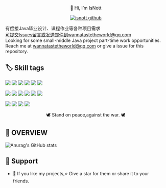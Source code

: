 <p align=center>👋 Hi, I’m IsNott</p>
 <p align="center">
   <a href="https://vbr.nathanchung.dev/badge?page_id=isnott.isnott"> <img alt="isnott github" src="https://vbr.nathanchung.dev/badge?page_id=isnott.isnott"> </a>
 </p>

有偿接Java毕业设计、课程作业等各种项目需求<br>
可提交Issues留言或发送邮件到wannatastetheworld@qq.com<br>
Looking for some small-middle Java project part-time work opportunities.<br>
Reach me at wannatastetheworld@qq.com or give a issue for this repository.

<!-- -   💻 Junior Full Stack Developer
-   ☁ Current working on My simple minecraft server.
-   ☕ Base on Java Language
-   📬 Reach me at: isnott1028@outlook.com
-   🎮 Minecraft game fans.
-->

## 🏷️ Skill tags
![](https://img.shields.io/badge/Java-blue?logo=java)
![](https://img.shields.io/badge/Python-blue?logo=python)
![](https://img.shields.io/badge/Javascript-blue?logo=javascript)
![](https://img.shields.io/badge/Typescript-blue?logo=typescript)
![](https://img.shields.io/badge/Css-blue?logo=css3)
![](https://img.shields.io/badge/Html-blue?logo=html5)

![](https://img.shields.io/badge/Spring-blue?logo=spring)
![](https://img.shields.io/badge/SpringBoot-blue?logo=springboot)
![](https://img.shields.io/badge/SpringCloud-blue?logo=springcloud)
![](https://img.shields.io/badge/React.js-blue?logo=react)
![](https://img.shields.io/badge/Vue.js-blue?logo=vue.js)
![](https://img.shields.io/badge/Next.js-blue?logo=next.js)

![](https://img.shields.io/badge/PostgreSQL-blue?logo=postgreSQL)
![](https://img.shields.io/badge/Mysql-blue?logo=mysql)
![](https://img.shields.io/badge/Redis-blue?logo=redis)
![](https://img.shields.io/badge/linux-blue?logo=linux)

<p align="center">🕊 Stand on peace,against the war. 🕊 
</p>


## 🤖 OVERVIEW

![Anurag's GitHub stats](https://github-readme-stats.vercel.app/api?username=isnott&show_icons=true&theme=dracula)

## 🤝 Support
- 🧡 If you like my projects,⭐ Give a star for them or share it to your friends.
<!-- - 👨🏻‍💻 Cooperate some awesome project with me.
- 👨‍🚀 Contributions,🙋‍♂️ Issues, ➕ Create some features PR.
-->




